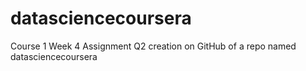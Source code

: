 # datasciencecoursera
Course 1 Week 4 Assignment Q2 creation on GitHub of a repo named datasciencecoursera
